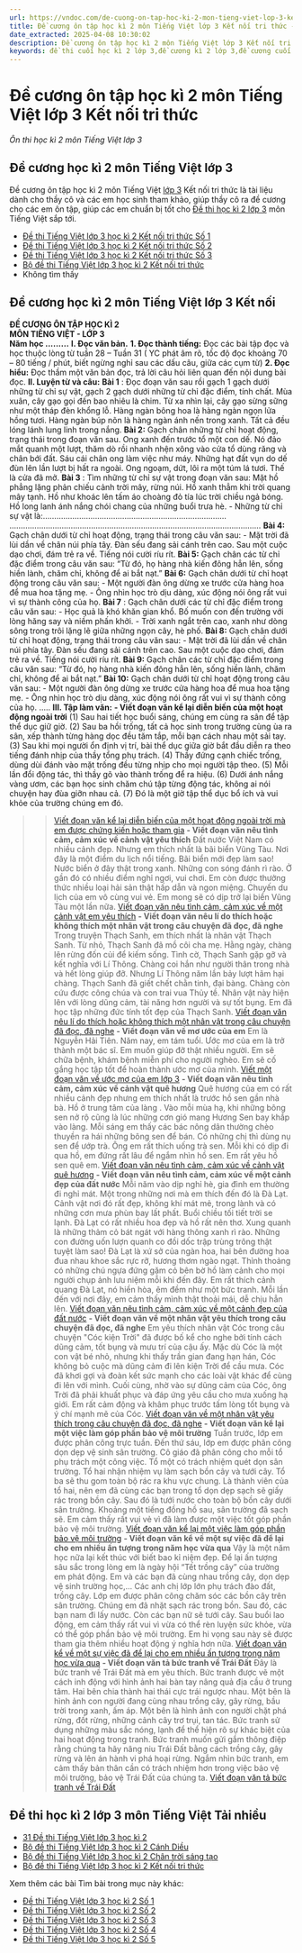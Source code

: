 ```yaml
---
url: https://vndoc.com/de-cuong-on-tap-hoc-ki-2-mon-tieng-viet-lop-3-ket-noi-tri-thuc-295295
title: Đề cương ôn tập học kì 2 môn Tiếng Việt lớp 3 Kết nối tri thức - Ôn thi học kì 2 môn Tiếng Việt lớp 3 - VnDoc.com
date_extracted: 2025-04-08 10:30:02
description: Đề cương ôn tập học kì 2 môn Tiếng Việt lớp 3 Kết nối tri thức là tài liệu dành cho thầy cô và các em học sinh tham khảo, giúp thầy cô ra đề cương cho các em ôn tập, giúp các em chuẩn bị tốt cho kì thi cuối học kì II môn Tiếng Việt lớp 3 sắp tới.
keywords: đề thi cuối học kì 2 lớp 3,đề cương kì 2 lớp 3,đề cương cuối học ki 2 lớp 3,Đề cương ôn tập học kì 2 môn Tiếng Việt lớp 3,đề kiểm tra học kì 2 môn Tiếng Việt lớp 3,đề thi học kì 2 môn Tiếng Việt lớp 3,ôn tập môn Tiếng Việt học kì 2 lớp 3,các đề tập làm văn lớp 3 học kì 2,đề thi học kì 2 lớp 3 môn tiếng việt,đề thi cuối học kì 2 lớp 3 môn Tiếng Việt,Đề cương ôn tập học kì 2 tiếng việt lớp 3,Đề cương ôn tập học kì 2 môn Tiếng Việt lớp 3 Kết nối tri thức
---
```


# Đề cương ôn tập học kì 2 môn Tiếng Việt lớp 3 Kết nối tri thức
 _Ôn thi học kì 2 môn Tiếng Việt lớp 3_
## **Đề cương học kì 2 môn Tiếng Việt lớp 3**
Đề cương ôn tập học kì 2 môn Tiếng Việt [lớp 3](<https://vndoc.com/tai-lieu-hoc-tap-lop3>) Kết nối tri thức là tài liệu dành cho thầy cô và các em học sinh tham khảo, giúp thầy cô ra đề cương cho các em ôn tập, giúp các em chuẩn bị tốt cho [Đề thi học kì 2 lớp 3](<https://vndoc.com/de-thi-hoc-ki-2-lop3>) môn Tiếng Việt sắp tới.
  * [Đề thi Tiếng Việt lớp 3 học kì 2 Kết nối tri thức Số 1](<https://vndoc.com/de-thi-tieng-viet-lop-3-hoc-ki-2-ket-noi-tri-thuc-293669>)
  * [Đề thi Tiếng Việt lớp 3 học kì 2 Kết nối tri thức Số 2](<https://vndoc.com/de-thi-tieng-viet-lop-3-hoc-ki-2-ket-noi-tri-thuc-so-2-293674>)
  * [Đề thi Tiếng Việt lớp 3 học kì 2 Kết nối tri thức Số 3](<https://vndoc.com/de-thi-tieng-viet-lop-3-hoc-ki-2-ket-noi-tri-thuc-so-3-293677>)
  * [Bộ đề thi Tiếng Việt lớp 3 học kì 2 Kết nối tri thức](<https://vndoc.com/bo-de-thi-tieng-viet-lop-3-hoc-ki-2-ket-noi-tri-thuc-293686>)
  * Không tìm thấy

## Đề cương học kì 2 môn Tiếng Việt lớp 3 Kết nối
**ĐỀ CƯƠNG ÔN TẬP HỌC KÌ 2**  
**MÔN TIẾNG VIỆT - LỚP 3**  
**Năm học .........**
**I. Đọc văn bản.**
**1\. Đọc thành tiếng:** Đọc các bài tập đọc và học thuộc lòng từ tuần 28 – Tuần 31 \( YC phát âm rõ, tốc độ đọc khoảng 70 – 80 tiếng / phút, biết ngừng nghỉ sau các dấu câu, giữa các cụm từ\)
**2\. Đọc hiểu:** Đọc thầm một văn bản đọc, trả lời câu hỏi liên quan đến nội dung bài đọc.
**II. Luyện từ và câu:**
**Bài 1** : Đọc đoạn văn sau rồi gạch 1 gạch dưới những từ chỉ sự vật, gạch 2 gạch dưới những từ chỉ đặc điểm, tính chất.
Mùa xuân, cây gạo gọi đến bao nhiêu là chim. Từ xa nhìn lại, cây gạo sừng sững như một tháp đèn khổng lỗ. Hàng ngàn bông hoa là hàng ngàn ngọn lửa hồng tươi. Hàng ngàn búp nõn là hàng ngàn ánh nến trong xanh. Tất cả đều lóng lánh lung linh trong nắng.
**Bài 2:** Gạch chân những từ chỉ hoạt động, trạng thái trong đoạn văn sau.
Ong xanh đến trước tổ một con dế. Nó đảo mắt quanh một lượt, thăm dò rồi nhanh nhện xông vào cửa tổ dùng răng và chân bới đất. Sáu cái chân ong làm việc như máy. Những hạt đất vụn do dế đùn lên lần lượt bị hất ra ngoài. Ong ngoạm, dứt, lôi ra một túm lá tươi. Thế là cửa đã mở.
**Bài 3** : Tìm những từ chỉ sự vật trong đoạn văn sau:
Mặt hồ phẳng lặng phản chiếu cảnh trời mây, rừng núi. Hồ xanh thẳm khi trời quang mây tạnh. Hồ như khoác lên tấm áo choàng đỏ tía lúc trời chiều ngả bóng. Hồ long lanh ánh nắng chói chang của những buổi trưa hè.
\- Những từ chỉ sự vật là:………………………………………………………………………
…………………………………………………………………………………………………
**Bài 4:** Gạch chân dưới từ chỉ hoạt động, trạng thái trong câu văn sau:
\- Mặt trời đã lùi dần về chân núi phía tây. Đàn sếu đang sải cánh trên cao. Sau một cuộc dạo chơi, đám trẻ ra về. Tiếng nói cười ríu rít.
**Bài 5:** Gạch chân các từ chỉ đặc điểm trong câu văn sau:
“Từ đó, họ hàng nhà kiến đông hẳn lên, sống hiền lành, chăm chỉ, không để ai bắt nạt.”
**Bài 6:** Gạch chân dưới từ chỉ hoạt động trong câu văn sau:
\- Một người đàn ông dừng xe trước cửa hàng hoa để mua hoa tặng mẹ.
\- Ông nhìn học trò dịu dàng, xúc động nói ông rất vui vì sự thành công của họ.
**Bài 7** : Gạch chân dưới các từ chỉ đặc điểm trong câu văn sau:
\- Học quả là khó khăn gian khổ. Bố muốn con đến trường với lòng hăng say và niềm phấn khởi.
\- Trời xanh ngắt trên cao, xanh như dòng sông trong trôi lặng lẽ giữa những ngọn cây, hè phố.
**Bài 8:** Gạch chân dưới từ chỉ hoạt động, trạng thái trong câu văn sau:
\- Mặt trời đã lùi dần về chân núi phía tây. Đàn sếu đang sải cánh trên cao. Sau một cuộc dạo chơi, đám trẻ ra về. Tiếng nói cười ríu rít.
**Bài 9:** Gạch chân các từ chỉ đặc điểm trong câu văn sau:
“Từ đó, họ hàng nhà kiến đông hẳn lên, sống hiền lành, chăm chỉ, không để ai bắt nạt.”
**Bài 10:** Gạch chân dưới từ chỉ hoạt động trong câu văn sau:
\- Một người đàn ông dừng xe trước cửa hàng hoa để mua hoa tặng mẹ.
\- Ông nhìn học trò dịu dàng, xúc động nói ông rất vui vì sự thành công của họ.
.....
**III. Tập làm văn:**
**\- Viết đoạn văn kể lại diễn biến của một hoạt động ngoài trời**
\(1\) Sau hai tiết học buổi sáng, chúng em cùng ra sân để tập thể dục giữ giờ. \(2\) Sau ba hồi trống, tất cả học sinh trong trường cùng ùa ra sân, xếp thành từng hàng dọc đều tăm tắp, mỗi bạn cách nhau một sải tay. \(3\) Sau khi mọi người ổn định vị trí, bài thể dục giữa giờ bắt đầu diễn ra theo tiếng đánh nhịp của thầy tổng phụ trách. \(4\) Thầy đứng cạnh chiếc trống, dùng dùi đánh vào mặt trống đều từng nhịp cho mọi người tập theo. \(5\) Mỗi lần đổi động tác, thì thầy gõ vào thành trống để ra hiệu. \(6\) Dưới ánh nắng vàng ươm, các bạn học sinh chăm chú tập từng động tác, không ai nói chuyện hay đùa giỡn nhau cả. \(7\) Đó là một giờ tập thể dục bổ ích và vui khỏe của trường chúng em đó.
>> [Viết đoạn văn kể lại diễn biến của một hoạt động ngoài trời mà em được chứng kiến hoặc tham gia](<https://vndoc.com/viet-doan-van-ke-lai-dien-bien-cua-mot-hoat-dong-ngoai-troi-ma-em-duoc-chung-kien-hoac-tham-gia-287003>)
**\- Viết đoạn văn nêu tình cảm, cảm xúc về cảnh vật yêu thích**
Đất nước Việt Nam có nhiều cảnh đẹp. Nhưng em thích nhất là bãi biển Vũng Tàu. Nơi đây là một điểm du lịch nổi tiếng. Bãi biển mới đẹp làm sao\! Nước biển ở đây thật trong xanh. Những con sóng đánh rì rào. Ở gần đó có nhiều điểm nghỉ ngơi, vui chơi. Em còn được thưởng thức nhiều loại hải sản thật hấp dẫn và ngon miệng. Chuyến du lịch của em vô cùng vui vẻ. Em mong sẽ có dịp trở lại biển Vũng Tàu một lần nữa.
>>[ Viết đoạn văn nêu tình cảm, cảm xúc về một cảnh vật em yêu thích](<https://vndoc.com/viet-doan-van-neu-tinh-cam-cam-xuc-ve-mot-canh-vat-em-yeu-thich-279399>)
**\- Viết đoạn văn nêu lí do thích hoặc không thích một nhân vật trong câu chuyện đã đọc, đã nghe**
Trong truyện Thạch Sanh, em thích nhất là nhân vật Thạch Sanh. Từ nhỏ, Thạch Sanh đã mồ côi cha mẹ. Hằng ngày, chàng lên rừng đốn củi để kiếm sống. Tình cờ, Thạch Sanh gặp gỡ và kết nghĩa với Lí Thông. Chàng coi hắn như người thân trong nhà và hết lòng giúp đỡ. Nhưng Lí Thông năm lần bảy lượt hãm hại chàng. Thạch Sanh đã giết chết chằn tinh, đại bàng. Chàng còn cứu được công chúa và con trai vua Thủy tề. Nhân vật này hiện lên với lòng dũng cảm, tài năng hơn người và sự tốt bụng. Em đã học tập những đức tính tốt đẹp của Thạch Sanh.
>> [Viết đoạn văn nêu lí do thích hoặc không thích một nhân vật trong câu chuyện đã đọc, đã nghe](<https://vndoc.com/viet-6-8-cau-ve-li-do-em-thich-hoac-khong-thich-mot-nhan-vat-trong-cau-chuyen-da-doc-hoac-da-nghe-277954>)
**\- Viết đoạn văn về mơ ước của em**
Em là Nguyễn Hải Tiên. Năm nay, em tám tuổi. Ước mơ của em là trở thành một bác sĩ. Em muốn giúp đỡ thật nhiều người. Em sẽ chữa bệnh, khám bệnh miễn phí cho người nghèo. Em sẽ cố gắng học tập tốt để hoàn thành ước mơ của mình.
>> [Viết một đoạn văn về ước mơ của em lớp 3](<https://vndoc.com/viet-mot-doan-van-ve-uoc-mo-cua-em-lop-3-279400>)
**\- Viết đoạn văn nêu tình cảm, cảm xúc về cảnh vật quê hương**
Quê hương của em có rất nhiều cảnh đẹp nhưng em thích nhất là trước hồ sen gần nhà bà. Hồ ở trung tâm của làng . Vào mỗi mùa hạ, khi những bông sen nở rộ cũng là lúc những cơn gió mang Hương Sen bay khắp vào làng. Mỗi sáng em thấy các bác nông dân thường chèo thuyền ra hái những bông sen để bán. Có những chị thì dùng nụ sen để ướp trà. Ông em rất thích uống trà sen. Mỗi khi có dịp đi qua hồ, em đứng rất lâu để ngắm nhìn hồ sen. Em rất yêu hồ sen quê em.
>> [Viết đoạn văn nêu tình cảm, cảm xúc về cảnh vật quê hương](<https://vndoc.com/viet-doan-van-neu-tinh-cam-cam-xuc-cua-em-ve-canh-vat-que-huong-lop-3-282209>)
**\- Viết đoạn văn nêu tình cảm, cảm xúc về một cảnh đẹp của đất nước**
Mỗi năm vào dịp nghỉ hè, gia đình em thường đi nghỉ mát. Một trong những nơi mà em thích đến đó là Đà Lạt. Cảnh vật nơi đó rất đẹp, không khí mát mẻ, trong lành và có những cơn mưa phùn bay lất phất. Buổi chiều tối tiết trời se lạnh. Đà Lạt có rất nhiều hoa đẹp và hồ rất nên thơ. Xung quanh là những thảm cỏ bát ngát với hàng thông xanh rì rào. Những con đường uốn lượn quanh co đồi dốc trập trùng trông thật tuyệt làm sao\! Đà Lạt là xứ sở của ngàn hoa, hai bên đường hoa đua nhau khoe sắc rực rỡ, hương thơm ngào ngạt. Thỉnh thoảng có những chú ngựa đứng gặm cỏ bên bờ hồ làm cảnh cho mọi người chụp ảnh lưu niệm mỗi khi đến đây. Em rất thích cảnh quang Đà Lạt, nó hiền hòa, êm đềm như một bức tranh. Mỗi lần đến với nơi đây, em cảm thấy mình thật thoải mái, dễ chịu hẳn lên.
>> [Viết đoạn văn nêu tình cảm, cảm xúc về một cảnh đẹp của đất nước](<https://vndoc.com/viet-doan-van-ngan-neu-tinh-cam-cam-xuc-truoc-mot-canh-dep-cua-dat-nuoc-viet-nam-282360>)
**\- Viết đoạn văn về một nhân vật yêu thích trong câu chuyện đã đọc, đã nghe**
Em yêu thích nhân vật Cóc trong câu chuyện "Cóc kiện Trời" đã được bố kể cho nghe bởi tính cách dũng cảm, tốt bụng và mưu trí của cậu ấy. Mặc dù Cóc là một con vật bé nhỏ, nhưng khi thấy trần gian đang hạn hán, Cóc không bỏ cuộc mà dũng cảm đi lên kiện Trời để cầu mưa. Cóc đã khơi gợi và đoàn kết sức mạnh cho các loài vật khác để cùng đi lên với mình. Cuối cùng, nhờ vào sự dũng cảm của Cóc, ông Trời đã phải khuất phục và đáp ứng yêu cầu cho mưa xuống hạ giới. Em rất cảm động và khâm phục trước tấm lòng tốt bụng và ý chí mạnh mẽ của Cóc.
>> [Viết đoạn văn về một nhân vật yêu thích trong câu chuyện đã đọc, đã nghe](<https://vndoc.com/viet-doan-van-ve-mot-nhan-vat-em-yeu-thich-trong-cau-chuyen-da-doc-da-nghe-271356>)
**\- Viết đoạn văn kể lại một việc làm góp phần bảo vệ môi trường**
Tuần trước, lớp em được phân công trực tuần. Đến thứ sáu, lớp em được phân công dọn dẹp vệ sinh sân trường. Cô giáo đã phân công cho mỗi tổ phụ trách một công việc. Tổ một có trách nhiệm quét dọn sân trường. Tổ hai nhận nhiệm vụ làm sạch bồn cây và tưới cây. Tổ ba sẽ thu gom toàn bộ rác ra khu vực chung. Là thành viên của tổ hai, nên em đã cùng các bạn trong tổ dọn dẹp sạch sẽ giấy rác trong bồn cây. Sau đó là tưới nước cho toàn bộ bồn cây dưới sân trường. Khoảng một tiếng đồng hồ sau, sân trường đã sạch sẽ. Em cảm thấy rất vui vẻ vì đã làm được một việc tốt góp phần bảo vệ môi trường.
>> [Viết đoạn văn kể lại một việc làm góp phần bảo vệ môi trường](<https://vndoc.com/van-mau-lop-3-ke-lai-mot-viec-tot-em-da-lam-de-gop-phan-bao-ve-moi-truong-115120>)
**\- Viết đoạn văn kể về một sự việc đã để lại cho em nhiều ấn tượng trong năm học vừa qua**
Vậy là một năm học nữa lại kết thúc với biết bao kỉ niệm đẹp. Để lại ấn tượng sâu sắc trong lòng em là ngày hội “Tết trồng cây” của trường em phát động. Em và các bạn đã cùng nhau trồng cây, dọn dẹp vệ sinh trường học,... Các anh chị lớp lớn phụ trách đào đất, trồng cây. Lớp em được phân công chăm sóc các bồn cây trên sân trường. Chúng em đã nhặt sạch rác trong bồn. Sau đó, các bạn nam đi lấy nước. Còn các bạn nữ sẽ tưới cây. Sau buổi lao động, em cảm thấy rất vui vì vừa có thể rèn luyện sức khỏe, vừa có thể góp phần bảo vệ môi trường. Em hi vọng sau này sẽ được tham gia thêm nhiều hoạt động ý nghĩa hơn nữa.
>> [Viết đoạn văn kể về một sự việc đã để lại cho em nhiều ấn tượng trong năm học vừa qua](<https://vndoc.com/viet-doan-van-ke-ve-mot-su-viec-da-de-lai-cho-em-nhieu-an-tuong-trong-nam-hoc-vua-qua-280904>)
**\- Viết đoạn văn tả bức tranh về Trái Đất**
Đây là bức tranh về Trái Đất mà em yêu thích. Bức tranh được vẽ một cách inh động với hình ảnh hai bàn tay nâng quả địa cầu ở trung tâm. Hai bên chia thành hai thái cực trái ngược nhau. Một bên là hình ảnh con người đang cùng nhau trồng cây, gây rừng, bầu trời trong xanh, ấm áp. Một bên là hình ảnh con người chặt phá rừng, đốt rừng, những cảnh cây trơ trụi, tan tác. Bức tranh sử dụng những màu sắc nóng, lạnh để thể hiện rõ sự khác biệt của hai hoạt động trong tranh. Bức tranh muốn gửi gắm thông điệp rằng chúng ta hãy nâng niu Trái Đất bằng cách trồng cây, gây rừng và lên án hành vi phá hoại rừng. Ngắm nhìn bức tranh, em cảm thấy bản thân cần có trách nhiệm hơn trong việc bảo vệ môi trường, bảo vệ Trái Đất của chúng ta.
>> [Viết đoạn văn tả bức tranh về Trái Đất](<https://vndoc.com/viet-doan-van-ta-buc-tranh-ve-trai-dat-lop-3-282213>)
## **Đề thi học kì 2 lớp 3 môn Tiếng Việt Tải nhiều**
  * [31 Đề thi Tiếng Việt lớp 3 học kì 2](<https://vndoc.com/8-de-on-tap-hoc-ki-2-mon-tieng-viet-lop-3-88851>)
  * [Bộ đề thi Tiếng Việt lớp 3 học kì 2 Cánh Diều](<https://vndoc.com/bo-de-thi-tieng-viet-lop-3-hoc-ki-2-canh-dieu-293665>)
  * [Bộ đề thi Tiếng Việt lớp 3 học kì 2 Chân trời sáng tạo](<https://vndoc.com/bo-de-thi-tieng-viet-lop-3-hoc-ki-2-chan-troi-sang-tao-293692>)
  * [Bộ đề thi Tiếng Việt lớp 3 học kì 2 Kết nối tri thức](<https://vndoc.com/bo-de-thi-tieng-viet-lop-3-hoc-ki-2-ket-noi-tri-thuc-293686>)

Xem thêm các bài Tìm bài trong mục này khác:
  * [Đề thi Tiếng Việt lớp 3 học kì 2 Số 1](</de-thi-tieng-viet-lop-3-hoc-ki-2-ket-noi-tri-thuc-293669>)
  * [Đề thi Tiếng Việt lớp 3 học kì 2 Số 2](</de-thi-tieng-viet-lop-3-hoc-ki-2-ket-noi-tri-thuc-so-2-293674>)
  * [Đề thi Tiếng Việt lớp 3 học kì 2 Số 3](</de-thi-tieng-viet-lop-3-hoc-ki-2-ket-noi-tri-thuc-so-3-293677>)
  * [Đề thi Tiếng Việt lớp 3 học kì 2 Số 4](</de-thi-tieng-viet-lop-3-hoc-ki-2-ket-noi-tri-thuc-so-4-318798>)
  * [Đề thi Tiếng Việt lớp 3 học kì 2 Số 5](</de-thi-tieng-viet-lop-3-hoc-ki-2-ket-noi-tri-thuc-so-5-318799>)

